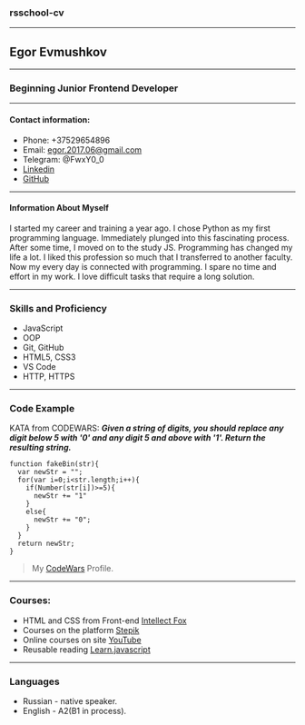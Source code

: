 ### rsschool-cv

---

## Egor Evmushkov

---

### Beginning Junior Frontend Developer

---

#### Contact information:

- Phone: +37529654896
- Email: egor.2017.06@gmail.com
- Telegram: @FwxY0_0
- [Linkedin](https://www.linkedin.com/in/egor-evmushkov-9a756824a/)
- [GitHub](https://github.com/FwexYy)

---

#### Information About Myself

I started my career and training a year ago. I chose Python as my first programming language. Immediately plunged into this fascinating process. After some time, I moved on to the study JS.
Programming has changed my life a lot. I liked this profession so much that I transferred to another faculty. Now my every day is connected with programming.
I spare no time and effort in my work. I love difficult tasks that require a long solution.

---

### Skills and Proficiency

- JavaScript
- OOP
- Git, GitHub
- HTML5, CSS3
- VS Code
- HTTP, HTTPS

---

### Code Example

KATA from CODEWARS: **_Given a string of digits, you should replace any digit below 5 with '0' and any digit 5 and above with '1'. Return the resulting string._**

```
function fakeBin(str){
  var newStr = "";
  for(var i=0;i<str.length;i++){
    if(Number(str[i])>=5){
      newStr += "1"
    }
    else{
      newStr += "0";
    }
  }
  return newStr;
}
```

> My [CodeWars](https://www.codewars.com/users/Fwex) Profile.

---

### Courses:

- HTML and CSS from Front-end [Intellect Fox](https://intellectfox.by/)
- Courses on the platform [Stepik](https://stepik.org/course/3432/syllabus)
- Online courses on site [YouTube](https://www.youtube.com/@RollingScopesSchool)
- Reusable reading [Learn.javascript](https://learn.javascript.ru/)

---

### Languages

- Russian - native speaker.
- English - A2(B1 in process).

